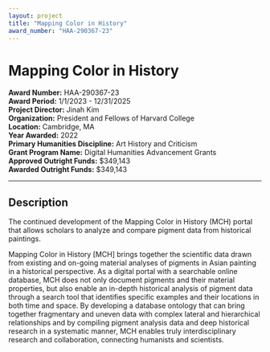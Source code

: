 ```yaml
---
layout: project
title: "Mapping Color in History"
award_number: "HAA-290367-23"
---
```



# Mapping Color in History

**Award Number:** HAA-290367-23  
**Award Period:** 1/1/2023 - 12/31/2025  
**Project Director:** Jinah  Kim  
**Organization:** President and Fellows of Harvard College  
**Location:** Cambridge, MA  
**Year Awarded:** 2022  
**Primary Humanities Discipline:** Art History and Criticism  
**Grant Program Name:** Digital Humanities Advancement Grants  
**Approved Outright Funds:** $349,143  
**Awarded Outright Funds:** $349,143  

---

## Description

<p>The continued development of the Mapping Color in History
(MCH) portal that allows scholars to analyze and compare pigment data from
historical paintings.</p>
<p>Mapping Color in History [MCH] brings together the scientific data drawn from existing and on-going material analyses of pigments in Asian painting in a historical perspective.  As a digital portal with a searchable online database, MCH does not only document pigments and their material properties, but also enable an in-depth historical analysis of pigment data through a search tool that identifies specific examples and their locations in both time and space. By developing a database ontology that can bring together fragmentary and uneven data with complex lateral and hierarchical relationships and by compiling pigment analysis data and deep historical research in a systematic manner, MCH enables truly interdisciplinary research and collaboration, connecting humanists and scientists.</p>
